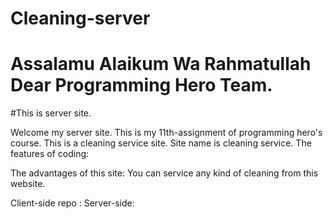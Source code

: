 # Cleaning-server

# Assalamu Alaikum Wa Rahmatullah Dear Programming Hero Team.
#This is server site.

Welcome my server site. This is my 11th-assignment of programming hero's course.
This is a cleaning service site. Site name is  cleaning service.
The features of coding:

The advantages of this site: You can service any kind of cleaning from this website.


Client-side repo : 
Server-side: